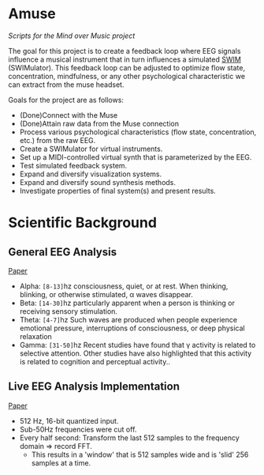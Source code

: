 # Amuse
*Scripts for the Mind over Music project*

The goal for this project is to create a feedback loop where EEG signals influence a musical instrument that in turn influences a simulated [SWIM](http://wearcam.org/swim/) (SWIMulator). This feedback loop can be adjusted to optimize flow state, concentration, mindfulness, or any other psychological characteristic we can extract from the muse headset.

Goals for the project are as follows:
* (Done)Connect with the Muse
* (Done)Attain raw data from the Muse connection
* Process various psychological characteristics (flow state, concentration, etc.) from the raw EEG.
* Create a SWIMulator for virtual instruments.
* Set up a MIDI-controlled virtual synth that is parameterized by the EEG.
* Test simulated feedback system.
* Expand and diversify visualization systems.
* Expand and diversify sound synthesis methods.
* Investigate properties of final system(s) and present results.

# Scientific Background
## General EEG Analysis
[Paper](https://www.ncbi.nlm.nih.gov/pmc/articles/PMC3812603/)
* Alpha: `[8-13]`hz consciousness, quiet, or at rest. When thinking, blinking, or otherwise stimulated, α waves disappear.
* Beta: `[14-30]`hz particularly apparent when a person is thinking or receiving sensory stimulation.
* Theta: `[4-7]`hz Such waves are produced when people experience emotional pressure, interruptions of consciousness, or deep physical relaxation
* Gamma: `[31-50]`hz Recent studies have found that γ activity is related to selective attention. Other studies have also highlighted that this activity is related to cognition and perceptual activity..

## Live EEG Analysis Implementation
[Paper](https://www.notion.so/EEG-Generative-Ambient-Music-Flow-State-93657808b1bd430397646722199d66c8#6ae4c190672146d58b7d63a9859196d2)
* 512 Hz, 16-bit quantized input.
* Sub-50Hz frequencies were cut off.
* Every half second: Transform the last 512 samples to the frequency domain ⇒ record FFT.
    - This results in a 'window' that is 512 samples wide and is 'slid' 256 samples at a time.
